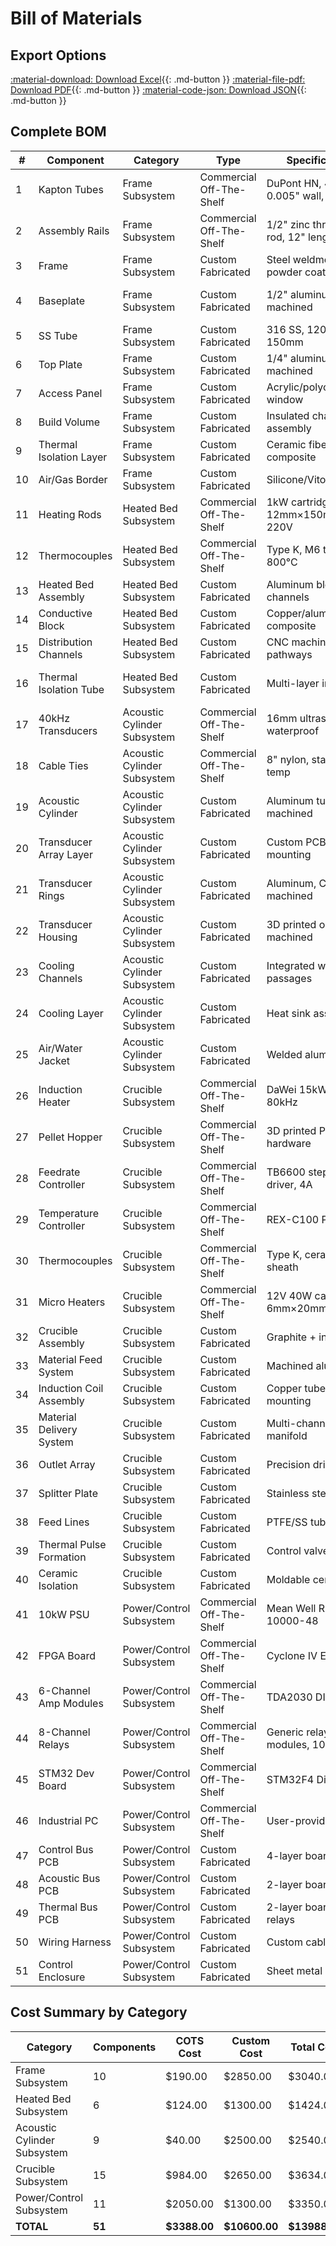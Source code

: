 # Bill of Materials

## Export Options

<div class="button-group">

[:material-download: Download Excel](../downloads/bom.xlsx){{: .md-button }}
[:material-file-pdf: Download PDF](../downloads/bom.pdf){{: .md-button }}
[:material-code-json: Download JSON](../downloads/bom.json){{: .md-button }}

</div>

## Complete BOM

<div class="table-wrapper" markdown>

| # | Component | Category | Type | Specification | Qty | Unit Cost | Total | Notes |
|---|-----------|----------|------|---------------|-----|-----------|-------|-------|
| 1 | Kapton Tubes | Frame Subsystem | Commercial Off-The-Shelf | DuPont HN, 4" dia, 0.005" wall, 400°C | 2 | $90.00 | $180.00 | Thermal isolation barrier |
| 2 | Assembly Rails | Frame Subsystem | Commercial Off-The-Shelf | 1/2" zinc threaded rod, 12" length | 4 | $2.50 | $10.00 | For mounting acoustic rings |
| 3 | Frame | Frame Subsystem | Custom Fabricated | Steel weldment, powder coated | 1 | $800.00 | $800.00 | Main structural support |
| 4 | Baseplate | Frame Subsystem | Custom Fabricated | 1/2" aluminum, machined | 1 | $400.00 | $400.00 | Precision mounting surface |
| 5 | SS Tube | Frame Subsystem | Custom Fabricated | 316 SS, 120mm ID × 150mm | 1 | $350.00 | $350.00 | Chamber cylinder |
| 6 | Top Plate | Frame Subsystem | Custom Fabricated | 1/4" aluminum, machined | 1 | $250.00 | $250.00 | Chamber top with ports |
| 7 | Access Panel | Frame Subsystem | Custom Fabricated | Acrylic/polycarbonate window | 1 | $150.00 | $150.00 | Observation window |
| 8 | Build Volume | Frame Subsystem | Custom Fabricated | Insulated chamber assembly | 1 | $600.00 | $600.00 | Includes seals |
| 9 | Thermal Isolation Layer | Frame Subsystem | Custom Fabricated | Ceramic fiber composite | 1 | $200.00 | $200.00 | High-temp insulation |
| 10 | Air/Gas Border | Frame Subsystem | Custom Fabricated | Silicone/Viton seals | 1 | $100.00 | $100.00 | Chamber sealing |
| 11 | Heating Rods | Heated Bed Subsystem | Commercial Off-The-Shelf | 1kW cartridge, 12mm×150mm, 220V | 4 | $25.00 | $100.00 | Platform heating |
| 12 | Thermocouples | Heated Bed Subsystem | Commercial Off-The-Shelf | Type K, M6 thread, 800°C | 2 | $12.00 | $24.00 | Bed temperature sensing |
| 13 | Heated Bed Assembly | Heated Bed Subsystem | Custom Fabricated | Aluminum block with channels | 1 | $450.00 | $450.00 | Includes mounting |
| 14 | Conductive Block | Heated Bed Subsystem | Custom Fabricated | Copper/aluminum composite | 1 | $300.00 | $300.00 | Heat distribution |
| 15 | Distribution Channels | Heated Bed Subsystem | Custom Fabricated | CNC machined pathways | 1 | $200.00 | $200.00 | Integrated in bed |
| 16 | Thermal Isolation Tube | Heated Bed Subsystem | Custom Fabricated | Multi-layer insulation | 1 | $350.00 | $350.00 | Includes air gaps, thermal breaks |
| 17 | 40kHz Transducers | Acoustic Cylinder Subsystem | Commercial Off-The-Shelf | 16mm ultrasonic, waterproof | 18 | $2.00 | $36.00 | 6 per ring × 3 rings |
| 18 | Cable Ties | Acoustic Cylinder Subsystem | Commercial Off-The-Shelf | 8" nylon, standard temp | 18 | $0.22 | $4.00 | Harbor Freight 100-pack |
| 19 | Acoustic Cylinder | Acoustic Cylinder Subsystem | Custom Fabricated | Aluminum tube, machined | 1 | $600.00 | $600.00 | Precision bore for waves |
| 20 | Transducer Array Layer | Acoustic Cylinder Subsystem | Custom Fabricated | Custom PCB with mounting | 1 | $400.00 | $400.00 | Includes connectors |
| 21 | Transducer Rings | Acoustic Cylinder Subsystem | Custom Fabricated | Aluminum, CNC machined | 3 | $150.00 | $450.00 | $450 total |
| 22 | Transducer Housing | Acoustic Cylinder Subsystem | Custom Fabricated | 3D printed or machined | 6 | $50.00 | $300.00 | $300 total |
| 23 | Cooling Channels | Acoustic Cylinder Subsystem | Custom Fabricated | Integrated water passages | 1 | $200.00 | $200.00 | Built into housing |
| 24 | Cooling Layer | Acoustic Cylinder Subsystem | Custom Fabricated | Heat sink assembly | 1 | $250.00 | $250.00 | With fins |
| 25 | Air/Water Jacket | Acoustic Cylinder Subsystem | Custom Fabricated | Welded aluminum | 1 | $300.00 | $300.00 | Cooling manifold |
| 26 | Induction Heater | Crucible Subsystem | Commercial Off-The-Shelf | DaWei 15kW, 30-80kHz | 1 | $700.00 | $700.00 | Run at 3kW for L1 |
| 27 | Pellet Hopper | Crucible Subsystem | Commercial Off-The-Shelf | 3D printed PLA + hardware | 1 | $20.00 | $20.00 | Includes stepper motor |
| 28 | Feedrate Controller | Crucible Subsystem | Commercial Off-The-Shelf | TB6600 stepper driver, 4A | 1 | $25.00 | $25.00 | Single axis control |
| 29 | Temperature Controller | Crucible Subsystem | Commercial Off-The-Shelf | REX-C100 PID clone | 1 | $15.00 | $15.00 | SSR output for induction |
| 30 | Thermocouples | Crucible Subsystem | Commercial Off-The-Shelf | Type K, ceramic sheath | 2 | $12.00 | $24.00 | Crucible monitoring |
| 31 | Micro Heaters | Crucible Subsystem | Commercial Off-The-Shelf | 12V 40W cartridge, 6mm×20mm | 25 | $8.00 | $200.00 | Feed line heating |
| 32 | Crucible Assembly | Crucible Subsystem | Custom Fabricated | Graphite + insulation | 1 | $400.00 | $400.00 | Complete unit |
| 33 | Material Feed System | Crucible Subsystem | Custom Fabricated | Machined aluminum | 1 | $350.00 | $350.00 | Includes guides |
| 34 | Induction Coil Assembly | Crucible Subsystem | Custom Fabricated | Copper tube + mounting | 1 | $250.00 | $250.00 | Custom wound |
| 35 | Material Delivery System | Crucible Subsystem | Custom Fabricated | Multi-channel manifold | 1 | $400.00 | $400.00 | 25 outlets |
| 36 | Outlet Array | Crucible Subsystem | Custom Fabricated | Precision drilled plate | 1 | $300.00 | $300.00 | 5×5 grid, 2mm spacing |
| 37 | Splitter Plate | Crucible Subsystem | Custom Fabricated | Stainless steel | 1 | $200.00 | $200.00 | Flow distribution |
| 38 | Feed Lines | Crucible Subsystem | Custom Fabricated | PTFE/SS tubing | 25 | $10.00 | $250.00 | High-temp rated |
| 39 | Thermal Pulse Formation | Crucible Subsystem | Custom Fabricated | Control valves | 1 | $350.00 | $350.00 | Droplet timing |
| 40 | Ceramic Isolation | Crucible Subsystem | Custom Fabricated | Moldable ceramic | 1 | $150.00 | $150.00 | Thermal protection |
| 41 | 10kW PSU | Power/Control Subsystem | Commercial Off-The-Shelf | Mean Well RSP-10000-48 | 1 | $1850.00 | $1850.00 | Main power supply |
| 42 | FPGA Board | Power/Control Subsystem | Commercial Off-The-Shelf | Cyclone IV EP4CE6 | 1 | $75.00 | $75.00 | Per VDATP reference |
| 43 | 6-Channel Amp Modules | Power/Control Subsystem | Commercial Off-The-Shelf | TDA2030 DIY boards | 4 | $15.00 | $60.00 | Build from kits |
| 44 | 8-Channel Relays | Power/Control Subsystem | Commercial Off-The-Shelf | Generic relay modules, 10A | 5 | $8.00 | $40.00 | eBay/AliExpress |
| 45 | STM32 Dev Board | Power/Control Subsystem | Commercial Off-The-Shelf | STM32F4 Discovery | 1 | $25.00 | $25.00 | Real STM32 for development |
| 46 | Industrial PC | Power/Control Subsystem | Commercial Off-The-Shelf | User-provided | 0 | $0.00 | $0.00 | Min specs: i5, 8GB RAM |
| 47 | Control Bus PCB | Power/Control Subsystem | Custom Fabricated | 4-layer board | 1 | $350.00 | $350.00 | Main interconnect |
| 48 | Acoustic Bus PCB | Power/Control Subsystem | Custom Fabricated | 2-layer board | 1 | $200.00 | $200.00 | Transducer routing |
| 49 | Thermal Bus PCB | Power/Control Subsystem | Custom Fabricated | 2-layer board with relays | 1 | $250.00 | $250.00 | Heater control |
| 50 | Wiring Harness | Power/Control Subsystem | Custom Fabricated | Custom cables | 1 | $300.00 | $300.00 | All interconnects |
| 51 | Control Enclosure | Power/Control Subsystem | Custom Fabricated | Sheet metal box | 1 | $200.00 | $200.00 | Electronics housing |

</div>

## Cost Summary by Category

| Category | Components | COTS Cost | Custom Cost | Total Cost |
|----------|------------|-----------|-------------|------------|
| Frame Subsystem | 10 | $190.00 | $2850.00 | $3040.00 |
| Heated Bed Subsystem | 6 | $124.00 | $1300.00 | $1424.00 |
| Acoustic Cylinder Subsystem | 9 | $40.00 | $2500.00 | $2540.00 |
| Crucible Subsystem | 15 | $984.00 | $2650.00 | $3634.00 |
| Power/Control Subsystem | 11 | $2050.00 | $1300.00 | $3350.00 |
| **TOTAL** | **51** | **$3388.00** | **$10600.00** | **$13988.00** |
